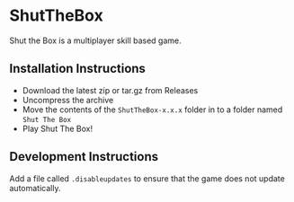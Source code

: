# ShutTheBox

Shut the Box is a multiplayer skill based game.

## Installation Instructions
* Download the latest zip or tar.gz from Releases
* Uncompress the archive
* Move the contents of the `ShutTheBox-x.x.x` folder in to a folder named `Shut The Box`
* Play Shut The Box!

## Development Instructions
Add a file called `.disableupdates` to ensure that the game does not update automatically.